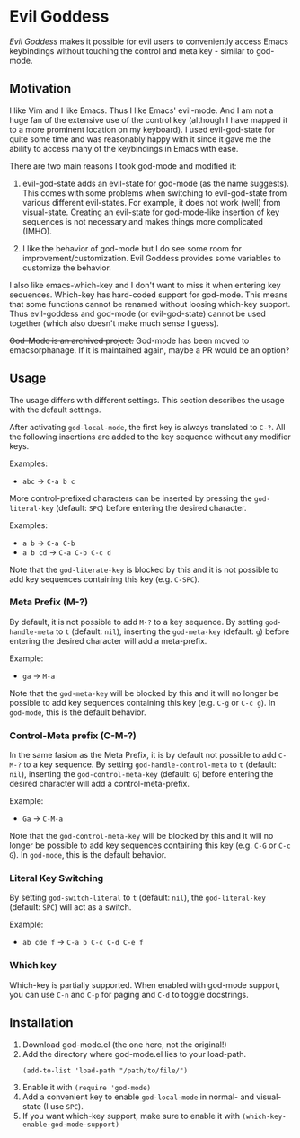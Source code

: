 # Evil Goddess

*Evil Goddess* makes it possible for evil users to conveniently access Emacs
keybindings without touching the control and meta key - similar to god-mode.

## Motivation

I like Vim and I like Emacs. Thus I like Emacs' evil-mode. And I am not a huge
fan of the extensive use of the control key (although I have mapped it to a more
prominent location on my keyboard). I used evil-god-state for quite some time
and was reasonably happy with it since it gave me the ability to access many of
the keybindings in Emacs with ease.

There are two main reasons I took god-mode and modified it:

 1. evil-god-state adds an evil-state for god-mode (as the name suggests). This
    comes with some problems when switching to evil-god-state from various
    different evil-states. For example, it does not work (well) from
    visual-state. Creating an evil-state for god-mode-like insertion of key
    sequences is not necessary and makes things more complicated (IMHO).

 2. I like the behavior of god-mode but I do see some room for
    improvement/customization. Evil Goddess provides some variables to customize
    the behavior.

I also like emacs-which-key and I don't want to miss it when entering key
sequences. Which-key has hard-coded support for god-mode. This means that some
functions cannot be renamed without loosing which-key support. Thus evil-goddess
and god-mode (or evil-god-state) cannot be used together (which also doesn't
make much sense I guess).

~~God-Mode is an archived project.~~ God-mode has been moved to emacsorphanage.
If it is maintained again, maybe a PR would be an option?

## Usage

The usage differs with different settings. This section describes the usage with
the default settings.

After activating `god-local-mode`, the first key is always translated to `C-?`.
All the following insertions are added to the key sequence without any modifier
keys.

Examples:
  * `abc`     → `C-a b c`

More control-prefixed characters can be inserted by pressing the
`god-literal-key` (default: `SPC`) before entering the desired character.

Examples:
  * `a b` → `C-a C-b`
  * `a b cd` → `C-a C-b C-c d`

Note that the `god-literate-key` is blocked by this and it is not possible to
add key sequences containing this key (e.g. `C-SPC`).

### Meta Prefix (M-?)

By default, it is not possible to add `M-?` to a key sequence. By setting
`god-handle-meta` to `t` (default: `nil`), inserting the `god-meta-key`
(default: `g`) before entering the desired character will add a meta-prefix.

Example:
  * `ga` → `M-a`

Note that the `god-meta-key` will be blocked by this and it will no longer be
possible to add key sequences containing this key (e.g. `C-g` or `C-c g`). In
`god-mode`, this is the default behavior.

### Control-Meta prefix (C-M-?)

In the same fasion as the Meta Prefix, it is by default not possible to add
`C-M-?` to a key sequence. By setting `god-handle-control-meta` to `t` (default:
`nil`), inserting the `god-control-meta-key` (default: `G`) before entering the
desired character will add a control-meta-prefix.

Example:
  * `Ga` → `C-M-a`

Note that the `god-control-meta-key` will be blocked by this and it will no
longer be possible to add key sequences containing this key (e.g. `C-G` or `C-c
G`). In `god-mode`, this is the default behavior.


### Literal Key Switching

By setting `god-switch-literal` to `t` (default: `nil`), the `god-literal-key`
(default: `SPC`) will act as a switch.

Example:
  * `ab cde f` → `C-a b C-c C-d C-e f`

### Which key

Which-key is partially supported. When enabled with god-mode support, you can
use `C-n` and `C-p` for paging and `C-d` to toggle docstrings.

## Installation

 1. Download god-mode.el (the one here, not the original!)
 2. Add the directory where god-mode.el lies to your load-path.
    ```
    (add-to-list 'load-path "/path/to/file/")
    ```
 3. Enable it with `(require 'god-mode)`
 4. Add a convenient key to enable `god-local-mode` in normal- and visual-state
    (I use `SPC`).
 5. If you want which-key support, make sure to enable it with
    `(which-key-enable-god-mode-support)`
